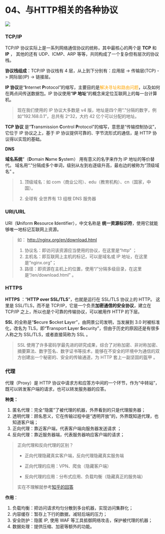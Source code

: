 # 04、与HTTP相关的各种协议

![](https://raw.githubusercontent.com/dddygin/image-storage/main/blog/image/network/http/01/04_01.png)



### TCP/IP

TCP/IP 协议实际上是一系列网络通信协议的统称，其中最核心的两个是 **TCP** 和 **IP** ， 其他的还有 UDP、ICMP、ARP 等等，共同构成了一个复杂但有层次的协议栈。

**协议栈组成**：TCP/IP 协议栈有 4 层，从上到下分别有：应用层 ->  传输层(TCP) -> 网际层(IP) -> 链接层。

**IP 协议**是“**I**nternet **P**rotocol”的缩写，主要目的是<font color='orange'>解决寻址和路由问题</font>，以及如何在两点间传送数据包。IP 协议使用“**IP 地址**”的概念来定位互联网上的每一台计算机。

> 现在我们使用的 IP 协议大多数是 v4 版，地址是四个用“.”分隔的数字，例如“192.168.0.1”，总共有 2^32，大约 42 亿个可以分配的地址。

**TCP 协议** 是“**T**ransmission **C**ontrol **P**rotocol”的缩写，意思是“传输控制协议”，它位于 IP 协议之上，基于 IP 协议提供可靠的、字节流形式的通信，是 HTTP 协议得以实现的基础。

**DNS**

**域名系统**”（**D**omain **N**ame **S**ystem） 用有意义的名字来作为 IP 地址的等价替代。 域名用“.”分隔成多个单词，级别从左到右逐级升高，最右边的被称为“顶级域名” 。

> 1. 顶级域名：如 com（商业公司）、edu（教育机构）、cn（国家，中国）。
>
> 2. 全球有 全世界有 13 组根 DNS 服务器 



### URI/URL

URI（**U**niform **R**esource **I**dentifier），中文名称是 **统一资源标识符**，使用它就能够唯一地标记互联网上资源。

> 如： http://nginx.org/en/download.html 
>
> 1.  协议名：即访问该资源应当使用的协议，在这里是“http” ；
> 2. 主机名：即互联网上主机的标记，可以是域名或 IP 地址，在这里是“nginx.org”；
> 3.  路径：即资源在主机上的位置，使用“/”分隔多级目录，在这里是“/en/download.html” 。

### HTTPS

**HTTPS** ：“**HTTP over SSL/TLS**”，也就是运行在 SSL/TLS 协议上的 HTTP。 这里是 SSL/TLS，而不是 TCP/IP，它是一个负责**加密通信的安全协议**，建立在 TCP/IP 之上，所以也是个可靠的传输协议，可以被用作 HTTP 的下层。 

**SS**L 的全称是“**S**ecure **S**ocket **L**ayer”，由网景公司发明，当发展到 3.0 时被标准化，改名为 TLS，即“**T**ransport **L**ayer **S**ecurity”，但由于历史的原因还是有很多人称之为 SSL/TLS，或者直接简称为 SSL 。

> SSL 使用了许多密码学最先进的研究成果，综合了对称加密、非对称加密、摘要算法、数字签名、数字证书等技术，能够在不安全的环境中为通信的双方创建出一个秘密的、安全的传输通道，为 HTTP 套上一副坚固的盔甲 。

### 代理

代理（Proxy）是 HTTP 协议中请求方和应答方中间的一个环节，作为“中转站”，既可以转发客户端的请求，也可以转发服务器的应答。

**种类：**

1. 匿名代理：完全“隐匿”了被代理的机器，外界看到的只是代理服务器；
2. 透明代理：顾名思义，它在传输过程中是“透明开放”的，外界既知道代理，也知道客户端；
3. 正向代理：靠近客户端，代表客户端向服务器发送请求 ；
4. 反向代理：靠近服务器端，代表服务器响应客户端的请求；

> 正向代理和反向代理的区别？
>
> - 正向代理隐藏真实客户端，反向代理隐藏真实服务端 
>
> - 正向代理的应用：VPN、爬虫（隐藏客户端）
>
> - 反向代理的应用：分布式应用、负载均衡（隐藏真正的服务端）
>
> 实在不理解就参考[知乎的回答]( https://www.zhihu.com/question/24723688 )

**作用**：

1. 负载均衡：把访问请求均匀分散到多台机器，实现访问集群化；
2. 内容缓存：暂存上下行的数据，减轻后端的压力；
3. 安全防护：隐匿 IP, 使用 WAF 等工具抵御网络攻击，保护被代理的机器；
4. 数据处理：提供压缩、加密等额外的功能。